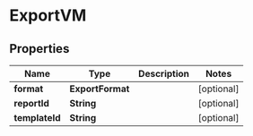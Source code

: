 

# ExportVM


## Properties

| Name | Type | Description | Notes |
|------------ | ------------- | ------------- | -------------|
|**format** | **ExportFormat** |  |  [optional] |
|**reportId** | **String** |  |  [optional] |
|**templateId** | **String** |  |  [optional] |



